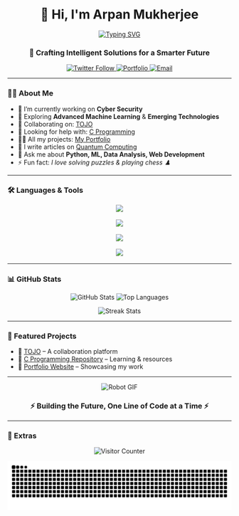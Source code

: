 <h1 align="center">👋 Hi, I'm Arpan Mukherjee</h1>

<p align="center">
  <a href="https://git.io/typing-svg">
    <img src="https://readme-typing-svg.herokuapp.com?size=24&duration=4000&color=00C2FF&center=true&vCenter=true&lines=AI+Engineer;Robotics+Developer;Machine+Learning+Enthusiast" alt="Typing SVG" />
  </a>
</p>

<h3 align="center">🚀 Crafting Intelligent Solutions for a Smarter Future</h3>

<p align="center">
  <a href="https://twitter.com/" target="_blank">
    <img src="https://img.shields.io/twitter/follow/?logo=twitter&style=for-the-badge" alt="Twitter Follow"/>
  </a>
  <a href="https://arpanmukherjee38.github.io/-My-Portfolio/" target="_blank">
    <img src="https://img.shields.io/badge/Portfolio-%230A66C2.svg?&style=for-the-badge&logo=google-chrome&logoColor=white" alt="Portfolio"/>
  </a>
  <a href="mailto:mukherjeearpan348@gmail.com">
    <img src="https://img.shields.io/badge/Email-D14836?style=for-the-badge&logo=gmail&logoColor=white" alt="Email"/>
  </a>
</p>

---

### 👨‍💻 About Me  

- 🔭 I’m currently working on **Cyber Security**  
- 🌱 Exploring **Advanced Machine Learning** & **Emerging Technologies**  
- 👯 Collaborating on: [TOJO](https://tojo.onrender.com)  
- 🤝 Looking for help with: [C Programming](https://github.com/arpanmukherjee38/C-language.git)  
- 👨‍💻 All my projects: [My Portfolio](https://arpanmukherjee38.github.io/-My-Portfolio/)  
- 📝 I write articles on [Quantum Computing](https://www.dwavesys.com/learn/quantum-computing/)  
- 💬 Ask me about **Python, ML, Data Analysis, Web Development**  
- ⚡ Fun fact: *I love solving puzzles & playing chess ♟️*  

---

### 🛠️ Languages & Tools  

<div align="center">
  
  <!-- Core Skills -->
  <img src="https://skillicons.dev/icons?i=python,cpp,java,js,ts,html,css,react,nodejs,express,nextjs,angular,vue,django,flask,bootstrap,tailwind,materialui" /><br/>
  
  <!-- Dev Tools -->
  <img src="https://skillicons.dev/icons?i=git,github,gitlab,docker,postman,vscode,pycharm,androidstudio,unity,figma,arduino" /><br/>
  
  <!-- Databases & Cloud -->
  <img src="https://skillicons.dev/icons?i=mysql,postgres,mongodb,redis,firebase,aws,azure,gcp" /><br/>
  
  <!-- Others -->
  <img src="https://skillicons.dev/icons?i=opencv,tensorflow,pytorch,matlab,linux" />
  
</div>

---

### 📊 GitHub Stats  

<p align="center">
  <img src="https://github-readme-stats.vercel.app/api?username=arpanmukherjee38&show_icons=true&theme=radical" alt="GitHub Stats" height="160"/>
  <img src="https://github-readme-stats.vercel.app/api/top-langs/?username=arpanmukherjee38&layout=compact&theme=radical" alt="Top Languages" height="160"/>
</p>

<p align="center">
  <img src="https://github-readme-streak-stats.herokuapp.com/?user=arpanmukherjee38&theme=radical" alt="Streak Stats" height="160"/>
</p>

---

### 🚀 Featured Projects  

- 🔹 [TOJO](https://tojo.onrender.com) – A collaboration platform  
- 🔹 [C Programming Repository](https://github.com/arpanmukherjee38/C-language.git) – Learning & resources  
- 🔹 [Portfolio Website](https://arpanmukherjee38.github.io/-My-Portfolio/) – Showcasing my work  

---

<p align="center">
  <img src="https://media.giphy.com/media/LmNwrBhejkK9EFP504/giphy.gif" width="250" alt="Robot GIF"/>
</p>

<h3 align="center">⚡ Building the Future, One Line of Code at a Time ⚡</h3>

---

### 🎉 Extras  

<p align="center">
  <!-- Visitor Counter -->
  <img src="https://visitor-badge.laobi.icu/badge?page_id=arpanmukherjee38" alt="Visitor Counter"/>
</p>

<p align="center">
  <!-- Contribution Graph Snake -->
  <img src="https://raw.githubusercontent.com/arpanmukherjee38/arpanmukherjee38/output/github-contribution-grid-snake.svg" alt="Contribution Snake Animation"/>
</p>

